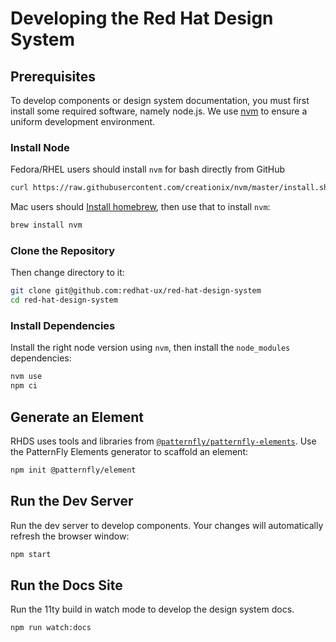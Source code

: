 # Developing the Red Hat Design System

## Prerequisites

To develop components or design system documentation, you must first install
some required software, namely node.js. We use [nvm](https://github.com/nvm-sh/nvm)
to ensure a uniform development environment.

### Install Node
Fedora/RHEL users should install `nvm` for bash directly from GitHub

```bash
curl https://raw.githubusercontent.com/creationix/nvm/master/install.sh | bash
```

Mac users should [Install homebrew](https://brew.sh/), then use that to install `nvm`:

```bash
brew install nvm
```

### Clone the Repository

Then change directory to it:

```bash
git clone git@github.com:redhat-ux/red-hat-design-system
cd red-hat-design-system
```

### Install Dependencies
Install the right node version using `nvm`, then install the `node_modules` dependencies:

```bash
nvm use
npm ci
```

## Generate an Element

RHDS uses tools and libraries from  [`@patternfly/patternfly-elements`](https://github.com/patternfly/patternfly-elements).
Use the PatternFly Elements generator to scaffold an element:

```bash
npm init @patternfly/element
```

## Run the Dev Server
Run the dev server to develop components. Your changes will automatically refresh the browser
window:

```bash
npm start
```

## Run the Docs Site
Run the 11ty build in watch mode to develop the design system docs.

```bash
npm run watch:docs
```
